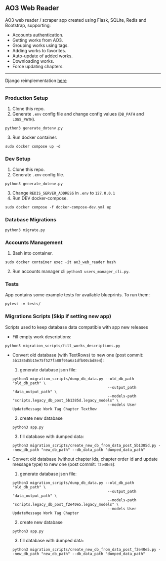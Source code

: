 ## AO3 Web Reader

AO3 web reader / scraper app created using Flask, SQLite, Redis and Bootstrap, supporting:
- Accounts authentication.
- Getting works from AO3.
- Grouping works using tags.
- Adding works to favorites.
- Auto-update of added works.
- Downloading works.
- Force updating chapters.

---

Django reimplementation [here](https://github.com/zNitche/ao3-web-reader-django)

---

### Production Setup
1. Clone this repo.
2. Generate `.env` config file and change config values (`DB_PATH` and `LOGS_PATH`).
```
python3 generate_dotenv.py
```
3. Run docker container.
```
sudo docker compose up -d
```

### Dev Setup
1. Clone this repo.
2. Generate `.env` config file.
```
python3 generate_dotenv.py
```
3. Change `REDIS_SERVER_ADDRESS` in `.env` to `127.0.0.1`
4. Run DEV docker-compose.
```
sudo docker compose -f docker-compose-dev.yml up
```

### Database Migrations
```
python3 migrate.py
```

### Accounts Management
1. Bash into container.
```
sudo docker container exec -it ao3_web_reader bash
```
2. Run accounts manager cli `python3 users_manager_cli.py`.


### Tests
App contains some example tests for available blueprints. To run them:
```
pytest -v tests/
```


### Migrations Scripts (Skip if setting new app)
Scripts used to keep database data compatible with app new releases

- Fill empty work descriptions:
```
python3 migration_scripts/fill_works_descriptions.py
```

- Convert old database (with TextRows) to new one (post commit: `5b1385d5b15e75f527fa88f95a6a1dfb00cbd8e4`):
  1. generate database json file:
    ```
    python3 migration_scripts/dump_db_data.py --old_db_path "old_db_path" \
                                               --output_path "data_output_path" \
                                               --models-path "scripts.legacy_db_post_5b1385d.legacy_models" \
                                               --models User UpdateMessage Work Tag Chapter TextRow
    ```
  2. create new database
    ```
    python3 app.py
    ```
  3. fill database with dumped data:
    ```
    python3 migration_scripts/create_new_db_from_data_post_5b1385d.py --new_db_path "new_db_path" --db_data_path "dumped_data_path"
    ```
  

- Convert old database (without chapter ids, chapter order id and update message type) to new one (post commit: `f2e40e5`):
  1. generate database json file:
    ```
    python3 migration_scripts/dump_db_data.py --old_db_path "old_db_path" \
                                               --output_path "data_output_path" \
                                               --models-path "scripts.legacy_db_post_f2e40e5.legacy_models" \
                                               --models User UpdateMessage Work Tag Chapter
    ```
  2. create new database
    ```
    python3 app.py
    ```
  3. fill database with dumped data:
    ```
    python3 migration_scripts/create_new_db_from_data_post_f2e40e5.py --new_db_path "new_db_path" --db_data_path "dumped_data_path"
    ```
